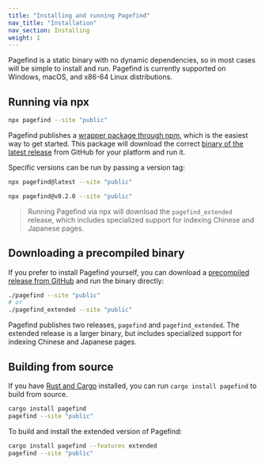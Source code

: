 ```yaml
---
title: "Installing and running Pagefind"
nav_title: "Installation"
nav_section: Installing
weight: 1
---
```


Pagefind is a static binary with no dynamic dependencies, so in most cases will be simple to install and run. Pagefind is currently supported on Windows, macOS, and x86-64 Linux distributions.

## Running via npx

```bash
npx pagefind --site "public"
```

Pagefind publishes a [wrapper package through npm](https://www.npmjs.com/package/pagefind), which is the easiest way to get started. This package will download the correct [binary of the latest release](https://github.com/CloudCannon/pagefind/releases) from GitHub for your platform and run it.

Specific versions can be run by passing a version tag:

```bash
npx pagefind@latest --site "public"

npx pagefind@v0.2.0 --site "public"
```

> Running Pagefind via npx will download the `pagefind_extended` release, which includes specialized support for indexing Chinese and Japanese pages.

## Downloading a precompiled binary

If you prefer to install Pagefind yourself, you can download a [precompiled release from GitHub](https://github.com/CloudCannon/pagefind/releases) and run the binary directly:

```bash
./pagefind --site "public"
# or
./pagefind_extended --site "public"
```

Pagefind publishes two releases, `pagefind` and `pagefind_extended`. The extended release is a larger binary, but includes specialized support for indexing Chinese and Japanese pages.

## Building from source

If you have [Rust and Cargo](https://doc.rust-lang.org/cargo/getting-started/installation.html) installed, you can run `cargo install pagefind` to build from source.

```bash
cargo install pagefind
pagefind --site "public"
```

To build and install the extended version of Pagefind:

```bash
cargo install pagefind --features extended
pagefind --site "public"
```
